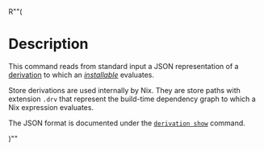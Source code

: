 R""(

# Description

This command reads from standard input a JSON representation of a
[derivation] to which an [*installable*](./nix.md#installables) evaluates.

Store derivations are used internally by Nix. They are store paths with
extension `.drv` that represent the build-time dependency graph to which
a Nix expression evaluates.

[derivation]: ../../glossary.md#gloss-derivation

The JSON format is documented under the [`derivation show`] command.

[`derivation show`]: ./nix3-derivation-show.md

)""
